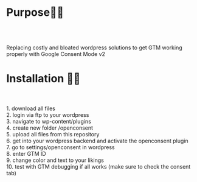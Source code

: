 <h1>Purpose👩‍💼</h1> <br><br>

Replacing costly and bloated wordpress solutions to get GTM working properly with Google Consent Mode v2


<h1>Installation 👩‍🔧</h1> <br><br>
1. download all files<br>
2. login via ftp to your wordpress<br>
3. navigate to wp-content/plugins<br>
4. create new folder /openconsent<br>
5. upload all files from this repository<br>
6. get into your wordpress backend and activate the openconsent plugin<br>
7. go to settings/openconsent in wordpress<br>
8. enter GTM ID<br>
9. change color and text to your likings<br>
10. test with GTM debugging if all works (make sure to check the consent tab)<br>
